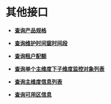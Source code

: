 # 其他接口<a name="topic_300000012"></a>

 

-   **[查询产品规格](查询产品规格.md)**  

-   **[查询维护时间窗时间段](查询维护时间窗时间段.md)**  

-   **[查询租户配额](查询租户配额.md)**  

-   **[查询单个主维度下子维度监控对象列表](查询单个主维度下子维度监控对象列表.md)**  

-   **[查询主维度信息列表](查询主维度信息列表.md)**  

-   **[查询可用区信息](查询可用区信息.md)**  


